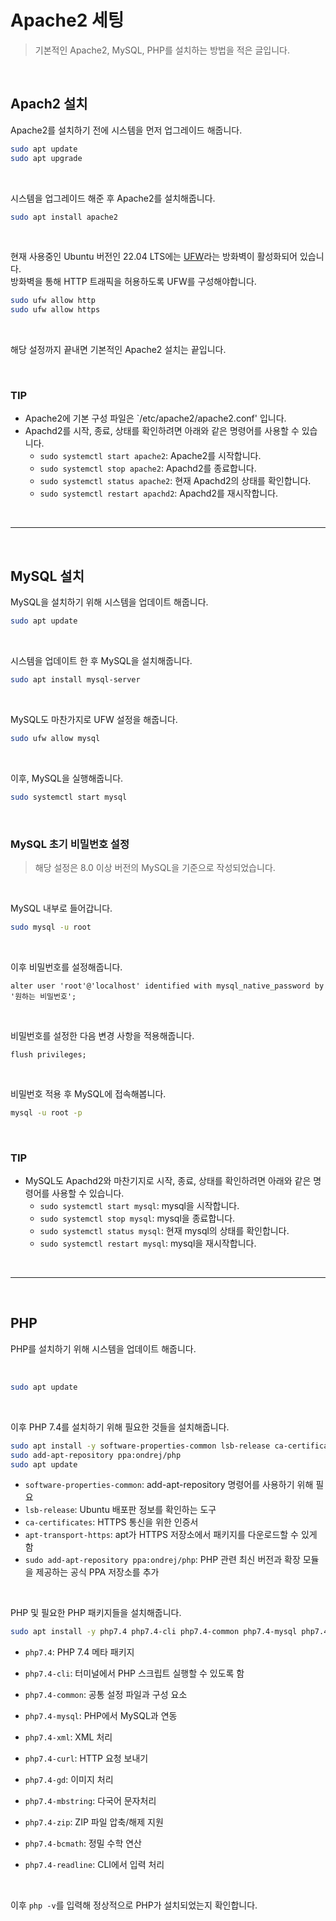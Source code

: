 # Apache2 세팅
> 기본적인 Apache2, MySQL, PHP를 설치하는 방법을 적은 글입니다.

</br>

## Apach2 설치

Apache2를 설치하기 전에 시스템을 먼저 업그레이드 해줍니다.

```bash
sudo apt update
sudo apt upgrade
```

</br>

시스템을 업그레이드 해준 후 Apache2를 설치해줍니다.

```bash
sudo apt install apache2
```

</br>


현재 사용중인 Ubuntu 버전인 22.04 LTS에는 [UFW]((https://help.ubuntu.com/community/UFW))라는 방화벽이 활성화되어 있습니다. </br>
방화벽을 통해 HTTP 트래픽을 허용하도록 UFW를 구성해야합니다.


```bash
sudo ufw allow http
sudo ufw allow https
```

</br>

해당 설정까지 끝내면 기본적인 Apache2 설치는 끝입니다.

</br>

### TIP

- Apache2에 기본 구성 파일은 `/etc/apache2/apache2.conf' 입니다.
- Apachd2를 시작, 종료, 상태를 확인하려면 아래와 같은 명령어를 사용할 수 있습니다.
  - `sudo systemctl start apache2`: Apache2를 시작합니다.
  - `sudo systemctl stop apache2`: Apachd2를 종료합니다.
  - `sudo systemctl status apache2`: 현재 Apachd2의 상태를 확인합니다.
  - `sudo systemctl restart apachd2`: Apachd2를 재시작합니다.

 </br>

---

</br>

## MySQL 설치

MySQL을 설치하기 위해 시스템을 업데이트 해줍니다.

```bash
sudo apt update
```

</br>

시스템을 업데이트 한 후 MySQL을 설치해줍니다.

```bash
sudo apt install mysql-server
```

</br>

MySQL도 마찬가지로 UFW 설정을 해줍니다.

```bash
sudo ufw allow mysql
```

</br>

이후, MySQL을 실행해줍니다.

```bash
sudo systemctl start mysql
```

</br>

### MySQL 초기 비밀번호 설정
> 해당 설정은 8.0 이상 버전의 MySQL을 기준으로 작성되었습니다.

</br>

MySQL 내부로 들어갑니다.

```bash
sudo mysql -u root
```

</br>

이후 비밀번호를 설정해줍니다.

```mysql
alter user 'root'@'localhost' identified with mysql_native_password by '원하는 비밀번호';
```

</br>

비밀번호를 설정한 다음 변경 사항을 적용해줍니다.

```mysql
flush privileges;
```

</br>

비밀번호 적용 후 MySQL에 접속해봅니다.

```bash
mysql -u root -p
```

</br>

### TIP

- MySQL도 Apachd2와 마찬기지로 시작, 종료, 상태를 확인하려면 아래와 같은 명령어를 사용할 수 있습니다.
  - `sudo systemctl start mysql`: mysql을 시작합니다.
  - `sudo systemctl stop mysql`: mysql을 종료합니다.
  - `sudo systemctl status mysql`: 현재 mysql의 상태를 확인합니다.
  - `sudo systemctl restart mysql`: mysql을 재시작합니다.

</br>

---

</br>

## PHP

PHP를 설치하기 위해 시스템을 업데이트 해줍니다.

</br>

```bash
sudo apt update
```

</br>

이후 PHP 7.4를 설치하기 위해 필요한 것들을 설치해줍니다.

```bash
sudo apt install -y software-properties-common lsb-release ca-certificates apt-transport-https
sudo add-apt-repository ppa:ondrej/php
sudo apt update
```

- `software-properties-common`: add-apt-repository 명령어를 사용하기 위해 필요
- `lsb-release`: Ubuntu 배포판 정보를 확인하는 도구
- `ca-certificates`: HTTPS 통신을 위한 인증서
- `apt-transport-https`: apt가 HTTPS 저장소에서 패키지를 다운로드할 수 있게 함
- `sudo add-apt-repository ppa:ondrej/php`: PHP 관련 최신 버전과 확장 모듈을 제공하는 공식 PPA 저장소를 추가

</br>

PHP 및 필요한 PHP 패키지들을 설치해줍니다.

```bash
sudo apt install -y php7.4 php7.4-cli php7.4-common php7.4-mysql php7.4-xml php7.4-curl php7.4-gd php7.4-mbstring php7.4-zip php7.4-bcmath php7.4-readline
```


- `php7.4`: PHP 7.4 메타 패키지
- `php7.4-cli`: 터미널에서 PHP 스크립트 실행할 수 있도록 함
- `php7.4-common`: 공통 설정 파일과 구성 요소
- `php7.4-mysql`: PHP에서 MySQL과 연동
- `php7.4-xml`: XML 처리
- `php7.4-curl`: HTTP 요청 보내기
- `php7.4-gd`: 이미지 처리
- `php7.4-mbstring`: 다국어 문자처리
- `php7.4-zip`: ZIP 파일 압축/해제 지원
- `php7.4-bcmath`: 정밀 수학 연산
- `php7.4-readline`: CLI에서 입력 처리

  </br>

이후 `php -v`를 입력해 정상적으로 PHP가 설치되었는지 확인합니다.
